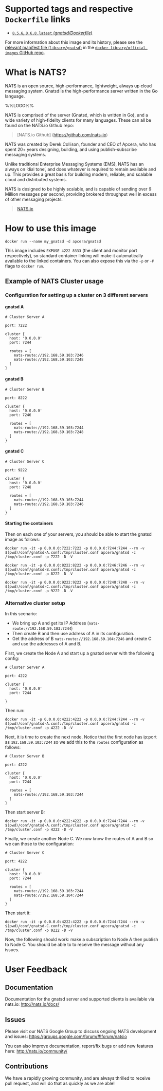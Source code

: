 # Supported tags and respective `Dockerfile` links

-	[`0.5.6`, `0.6.0`, `latest` (*gnatsd/Dockerfile*)](https://github.com/nats-io/gnatsd/blob/v0.6.0/docker/Dockerfile)

For more information about this image and its history, please see the [relevant manifest file (`library/gnatsd`)](https://github.com/docker-library/official-images/blob/master/library/gnatsd) in the [`docker-library/official-images` GitHub repo](https://github.com/docker-library/official-images).


# What is NATS?

NATS is an open source, high-performance, lightweight, always up cloud messaging system. Gnatsd is the high-performance server written in the Go language.

%%LOGO%%

NATS is comprised of the server (Gnatsd, which is written in Go), and a wide variety of high-fidelity clients for many languages. These can all be found on the NATS.io Github repo:

>[NATS.io Github] (https://github.com/nats-io)

NATS was created by Derek Collison, founder and CEO of Apcera, who has spent 20+ years designing, building, and using publish-subscribe messaging systems. 

Unlike traditional Enterprise Messaging Systems (EMS), NATS has an always on ‘dial tone’, and does whatever is required to remain available and up. This provides a great basis for building modern, reliable, and scalable cloud and distributed systems. 

NATS is designed to be highly scalable, and is capable of sending over 6 Million messages per second, providing brokered throughput well in excess of other messaging projects.

> [NATS.io](http://www.nats.io)

# How to use this image

```
docker run --name my_gnatsd -d apcera/gnatsd
```

This image includes `EXPOSE 4222 8333` (the client and monitor port respectively), so standard container linking will make it automatically available to the linked containers. You can also expose this via the `-p` or `-P` flags to `docker run`.

## Example of NATS Cluster usage

### Configuration for setting up a cluster on 3 different servers

#### gnatsd A

```
# Cluster Server A

port: 7222

cluster {
  host: '0.0.0.0'
  port: 7244

  routes = [
    nats-route://192.168.59.103:7246
    nats-route://192.168.59.103:7248
  ]
}
```

#### gnatsd B

```
# Cluster Server B

port: 8222

cluster {
  host: '0.0.0.0'
  port: 7246

  routes = [
    nats-route://192.168.59.103:7244
    nats-route://192.168.59.103:7248
  ]
}
```

#### gnatsd C

```
# Cluster Server C

port: 9222

cluster {
  host: '0.0.0.0'
  port: 7248

  routes = [
    nats-route://192.168.59.103:7244
    nats-route://192.168.59.103:7246
  ]
}
```

#### Starting the containers

Then on each one of your servers, you should be able to start the gnatsd image as follows:

```
docker run -it -p 0.0.0.0:7222:7222 -p 0.0.0.0:7244:7244 --rm -v $(pwd)/conf/gnatsd-A.conf:/tmp/cluster.conf apcera/gnatsd -c /tmp/cluster.conf -p 7222 -D -V
```

```
docker run -it -p 0.0.0.0:8222:8222 -p 0.0.0.0:7246:7246 --rm -v $(pwd)/conf/gnatsd-B.conf:/tmp/cluster.conf apcera/gnatsd -c /tmp/cluster.conf -p 8222 -D -V
```

```
docker run -it -p 0.0.0.0:9222:9222 -p 0.0.0.0:7248:7248 --rm -v $(pwd)/conf/gnatsd-C.conf:/tmp/cluster.conf apcera/gnatsd -c /tmp/cluster.conf -p 9222 -D -V
```

### Alternative cluster setup

In this scenario:

- We bring up A and get its IP Address (`nats-route://192.168.59.103:7244`)
- Then create B and then use address of A in its configuration.
- Get the address of B `nats-route://192.168.59.104:7246` and create C and use the addresses of A and B.

First, we create the Node A and start up a gnatsd server with the following config:

```
# Cluster Server A

port: 4222

cluster {
  host: '0.0.0.0'
  port: 7244

}
```

Then run:

```
docker run -it -p 0.0.0.0:4222:4222 -p 0.0.0.0:7244:7244 --rm -v $(pwd)/conf/gnatsd-A.conf:/tmp/cluster.conf apcera/gnatsd -c /tmp/cluster.conf -p 4222 -D -V
```

Next, it is time to create the next node.  Notice that the first node has ip:port as `192.168.59.103:7244` so we add this to the `routes` configuration as follows:

```
# Cluster Server B

port: 4222

cluster {
  host: '0.0.0.0'
  port: 7244

  routes = [
    nats-route://192.168.59.103:7244
  ]
}
```

Then start server B:

```
docker run -it -p 0.0.0.0:4222:4222 -p 0.0.0.0:7244:7244 --rm -v $(pwd)/conf/gnatsd-A.conf:/tmp/cluster.conf apcera/gnatsd -c /tmp/cluster.conf -p 4222 -D -V
```

Finally, we create another Node C.  We now know the routes of A and B
so we can those to the configuration:

```
# Cluster Server C

port: 4222

cluster {
  host: '0.0.0.0'
  port: 7244

  routes = [
    nats-route://192.168.59.103:7244
    nats-route://192.168.59.104:7244
  ]
}
```

Then start it:

```
docker run -it -p 0.0.0.0:4222:4222 -p 0.0.0.0:7244:7244 --rm -v $(pwd)/conf/gnatsd-C.conf:/tmp/cluster.conf apcera/gnatsd -c /tmp/cluster.conf -p 9222 -D -V
```

Now, the following should work:  make a subscription to Node A then publish to Node C.
You should be able to to receive the message without any issues.

# User Feedback

## Documentation

Documentation for the gnatsd server and supported clients is available via nats.io: http://nats.io/docs/

## Issues

Please visit our NATS Google Group to discuss ongoing NATS development and issues: https://groups.google.com/forum/#!forum/natsio

You can also improve documentation, report/fix bugs or add new features here: http://nats.io/community/

## Contributions

We have a rapidly growing community, and are always thrilled to receive pull request, and will do that as quickly as we are able!
